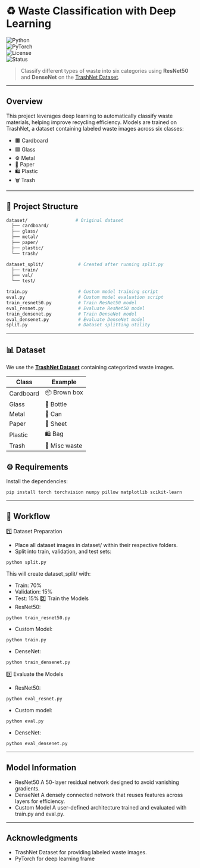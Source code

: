 # ♻️ Waste Classification with Deep Learning  

![Python](https://img.shields.io/badge/Python-3.x-blue?logo=python)  
![PyTorch](https://img.shields.io/badge/PyTorch-2.x-red?logo=pytorch)  
![License](https://img.shields.io/badge/License-MIT-green)  
![Status](https://img.shields.io/badge/Status-Active-success)  

> Classify different types of waste into six categories using **ResNet50** and **DenseNet** on the [TrashNet Dataset](https://github.com/garythung/trashnet).  


------------------------------------------------------------
## Overview
This project leverages deep learning to automatically classify waste materials, helping improve
recycling efficiency. Models are trained on TrashNet, a dataset containing labeled waste images
across six classes:
- 🟫 Cardboard  
- 🟦 Glass  
- ⚙️ Metal  
- 📄 Paper  
- 🛍 Plastic  
- 🗑 Trash  
------------------------------------------------------------
## 📁 Project Structure
```bash
dataset/                  # Original dataset
  ├── cardboard/
  ├── glass/
  ├── metal/
  ├── paper/
  ├── plastic/
  └── trash/

dataset_split/             # Created after running split.py
  ├── train/
  ├── val/
  └── test/

train.py                   # Custom model training script
eval.py                    # Custom model evaluation script
train_resnet50.py          # Train ResNet50 model
eval_resnet.py             # Evaluate ResNet50 model
train_densenet.py          # Train DenseNet model
eval_densenet.py           # Evaluate DenseNet model
split.py                   # Dataset splitting utility
```
------------------------------------------------------------
## 📊 Dataset  

We use the **[TrashNet Dataset](https://github.com/garythung/trashnet)** containing categorized waste images.  

| Class       | Example         |
|-------------|-----------------|
| Cardboard   | 📦 Brown box    |
| Glass       | 🍾 Bottle       |
| Metal       | 🥫 Can          |
| Paper       | 📜 Sheet        |
| Plastic     | 🛍 Bag          |
| Trash       | 🚮 Misc waste   |
## ⚙️ Requirements  

Install the dependencies:  
```bash
pip install torch torchvision numpy pillow matplotlib scikit-learn
```

------------------------------------------------------------
## 🔄 Workflow
1️⃣ Dataset Preparation
- Place all dataset images in dataset/ within their respective folders.
- Split into train, validation, and test sets:
```bash
python split.py
```
This will create dataset_split/ with:
- Train: 70%
- Validation: 15%
- Test: 15%
2️⃣ Train the Models
- ResNet50:
```bash
python train_resnet50.py
```

- Custom Model:
```bash
python train.py
```

- DenseNet:
```bash
python train_densenet.py
```
3️⃣ Evaluate the Models
- ResNet50:
```bash
python eval_resnet.py
```
- Custom model:
```bash
python eval.py
```
- DenseNet:
```bash
python eval_densenet.py
```
------------------------------------------------------------
## Model Information
- ResNet50 A 50-layer residual network designed to avoid vanishing gradients.
- DenseNet A densely connected network that reuses features across layers for efficiency.
- Custom Model A user-defined architecture trained and evaluated with train.py and eval.py.
------------------------------------------------------------

## Acknowledgments
- TrashNet Dataset for providing labeled waste images.
- PyTorch for deep learning frame
